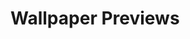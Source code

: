# Wallpaper Previews

<img src="001-angel.png" alt=""/>
<img src="002-black.png" alt=""/>
<img src="003-black.png" alt=""/>
<img src="004-black.png" alt=""/>
<img src="005-black.png" alt=""/>
<img src="006-black.png" alt=""/>
<img src="007-black.png" alt=""/>
<img src="008-black.png" alt=""/>
<img src="009-black.png" alt=""/>
<img src="010-black.png" alt=""/>
<img src="011-black.png" alt=""/>
<img src="012-black.png" alt=""/>
<img src="013-black.png" alt=""/>
<img src="014-black.png" alt=""/>
<img src="015-black.png" alt=""/>
<img src="016-black.png" alt=""/>
<img src="017-mono.png" alt=""/>
<img src="018-mono.png" alt=""/>
<img src="019-mono.png" alt=""/>
<img src="020-mono.png" alt=""/>
<img src="021-mono.png" alt=""/>
<img src="022-mono.png" alt=""/>
<img src="023-mono.png" alt=""/>
<img src="024-mono.png" alt=""/>
<img src="025-mono.png" alt=""/>
<img src="026-mono.png" alt=""/>
<img src="027-mono-tree.png" alt=""/>
<img src="028-mono.png" alt=""/>
<img src="029-pixel-pc.png" alt=""/>
<img src="030-stag-camille-unknown.png" alt=""/>
<img src="031-mono.png" alt=""/>
<img src="032-mono.png" alt=""/>
<img src="033-mono-csm.png" alt=""/>
<img src="034-mono.png" alt=""/>
<img src="035-mono.png" alt=""/>
